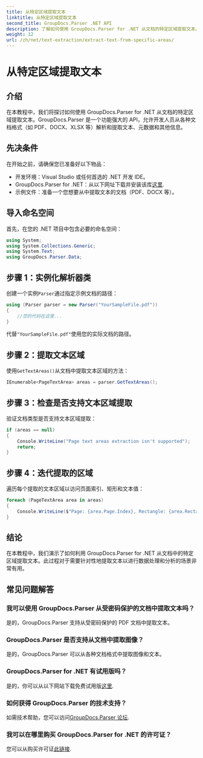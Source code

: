 ```yaml
---
title: 从特定区域提取文本
linktitle: 从特定区域提取文本
second_title: GroupDocs.Parser .NET API
description: 了解如何使用 GroupDocs.Parser for .NET 从文档的特定区域提取文本。简单的分步指南。
weight: 12
url: /zh/net/text-extraction/extract-text-from-specific-areas/
---
```


# 从特定区域提取文本

## 介绍
在本教程中，我们将探讨如何使用 GroupDocs.Parser for .NET 从文档的特定区域提取文本。GroupDocs.Parser 是一个功能强大的 API，允许开发人员从各种文档格式（如 PDF、DOCX、XLSX 等）解析和提取文本、元数据和其他信息。
## 先决条件
在开始之前，请确保您已准备好以下物品：
- 开发环境：Visual Studio 或任何首选的 .NET 开发 IDE。
-  GroupDocs.Parser for .NET：从以下网址下载并安装该库[这里](https://releases.groupdocs.com/parser/net/).
- 示例文件：准备一个您想要从中提取文本的文档（PDF、DOCX 等）。

## 导入命名空间
首先，在您的 .NET 项目中包含必要的命名空间：
```csharp
using System;
using System.Collections.Generic;
using System.Text;
using GroupDocs.Parser.Data;
```
## 步骤 1：实例化解析器类
创建一个实例`Parser`通过指定示例文档的路径：
```csharp
using (Parser parser = new Parser("YourSampleFile.pdf"))
{
    //您的代码在这里...
}
```
代替`"YourSampleFile.pdf"`使用您的实际文档的路径。
## 步骤 2：提取文本区域
使用`GetTextAreas()`从文档中提取文本区域的方法：
```csharp
IEnumerable<PageTextArea> areas = parser.GetTextAreas();
```
## 步骤 3：检查是否支持文本区域提取
验证文档类型是否支持文本区域提取：
```csharp
if (areas == null)
{
    Console.WriteLine("Page text areas extraction isn't supported");
    return;
}
```
## 步骤 4：迭代提取的区域
遍历每个提取的文本区域以访问页面索引、矩形和文本值：
```csharp
foreach (PageTextArea area in areas)
{
    Console.WriteLine($"Page: {area.Page.Index}, Rectangle: {area.Rectangle}, Text: {area.Text}");
}
```

## 结论
在本教程中，我们演示了如何利用 GroupDocs.Parser for .NET 从文档中的特定区域提取文本。此过程对于需要针对性地提取文本以进行数据处理和分析的场景非常有用。

## 常见问题解答
### 我可以使用 GroupDocs.Parser 从受密码保护的文档中提取文本吗？
是的，GroupDocs.Parser 支持从受密码保护的 PDF 文档中提取文本。
### GroupDocs.Parser 是否支持从文档中提取图像？
是的，GroupDocs.Parser 可以从各种文档格式中提取图像和文本。
### GroupDocs.Parser for .NET 有试用版吗？
是的，你可以从以下网站下载免费试用版[这里](https://releases.groupdocs.com/).
### 如何获得 GroupDocs.Parser 的技术支持？
如需技术帮助，您可以访问[GroupDocs.Parser 论坛](https://forum.groupdocs.com/c/parser/17).
### 我可以在哪里购买 GroupDocs.Parser for .NET 的许可证？
您可以从购买许可证[此链接](https://purchase.groupdocs.com/buy).
